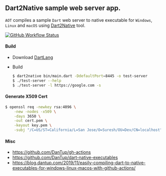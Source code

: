 ## Dart2Native sample web server app.

 `AOT` compiles a sample `Dart` web server to native executable for `Windows`, `Linux` and `macOS` using [Dart2Native][Dart2Native] tool.

[![GitHub Workflow Status][ShieldIO-Badge]][github-action]


#### Build

 - Download [DartLang](https://dart.dev/get-dart)
 
 - Build
 
    ```bash
    $ dart2native bin/main.dart -DdefaultPort=8445 -o test-server 
    $ ./test-server --help 
    $ ./test-server -l https://google.com -s
    ```

#### Generate X509 Cert

```bash
$ openssl req -newkey rsa:4096 \
    -new -nodes -x509 \
    -days 3650 \
    -out cert.pem \
    -keyout key.pem \
    -subj "/C=US/ST=California/L=San Jose/O=Suresh/OU=Dev/CN=localhost"
```

#### Misc
 * https://github.com/DanTup/gh-actions
 * https://github.com/DanTup/dart-native-executables
 * https://blog.dantup.com/2019/11/easily-compiling-dart-to-native-executables-for-windows-linux-macos-with-github-actions/

[Dart2Native]: https://dart.dev/tools/dart2native
[github-action]: https://github.com/sureshg/dart-native-sample/actions
[Github-Actions-Badge]: https://github.com/sureshg/dart-native-sample/workflows/Dart%20CI/badge.svg?branch=master
[ShieldIO-Badge]: https://img.shields.io/github/workflow/status/sureshg/dart-native-sample/Dart%20CI/master?label=Dart%20CI&style=for-the-badge